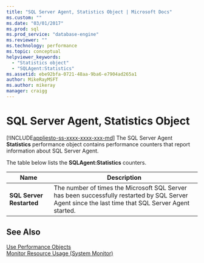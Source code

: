 ```yaml
---
title: "SQL Server Agent, Statistics Object | Microsoft Docs"
ms.custom: ""
ms.date: "03/01/2017"
ms.prod: sql
ms.prod_service: "database-engine"
ms.reviewer: ""
ms.technology: performance
ms.topic: conceptual
helpviewer_keywords: 
  - "Statistics object"
  - "SQLAgent:Statistics"
ms.assetid: ebe92bfa-0721-48aa-9ba6-e7904ad265a1
author: MikeRayMSFT
ms.author: mikeray
manager: craigg
---
```

# SQL Server Agent, Statistics Object
[!INCLUDE[appliesto-ss-xxxx-xxxx-xxx-md](../../includes/appliesto-ss-xxxx-xxxx-xxx-md.md)]
  The SQL Server Agent **Statistics** performance object contains performance counters that report information about SQL Server Agent.  
  
 The table below lists the **SQLAgent:Statistics** counters.  
  
|Name|Description|  
|----------|-----------------|  
|**SQL Server Restarted**|The number of times the Microsoft SQL Server has been successfully restarted by SQL Server Agent since the last time that SQL Server Agent started.|  
  
## See Also  
 [Use Performance Objects](../../ssms/agent/use-performance-objects.md)   
 [Monitor Resource Usage &#40;System Monitor&#41;](../../relational-databases/performance-monitor/monitor-resource-usage-system-monitor.md)  
  
  
